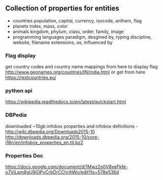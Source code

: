 ## Collection of properties for entities
- countries
    population, capital, currency, isocode, anthem, flag
- planets
    index, mass, color
- animals
    kingdom, phylum, class, order, family, image
- programming languages
    paradigm, desgined by, typing discipline, website, filename extensions, os, influenced by



### Flag display
get country codes and country name mappings from here to display flag
    http://www.geonames.org/countries/IN/india.html
or get from here
    https://restcountries.eu/


### python api
https://wikipedia.readthedocs.io/en/latest/quickstart.html


### DBPedia
downloaded ~10gb infobox properties and infobox definitions
-http://wiki.dbpedia.org/Downloads2015-10 
http://downloads.dbpedia.org/2015-10/core-i18n/en/infobox_properties_en.ttl.bz2

### Properties Doc
https://docs.google.com/document/d/1Mwz2o0V8xeFkfe-o7ViLpm8gU9GIPyCrbDrCChrjhWo/edit?ts=578e536d
